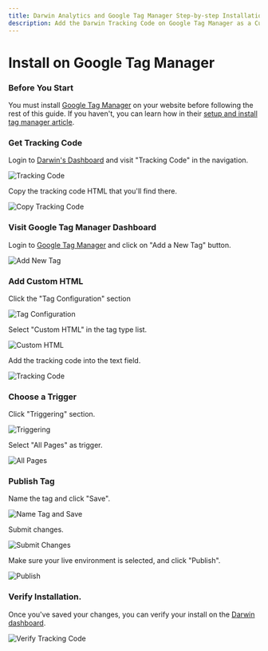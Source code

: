 ```yaml
---
title: Darwin Analytics and Google Tag Manager Step-by-step Installation Guide
description: Add the Darwin Tracking Code on Google Tag Manager as a Custom HTML tag
---
```


# Install on Google Tag Manager

### Before You Start

You must install [Google Tag Manager](https://tagmanager.google.com/) on your website before following the rest of this guide. If you haven't, you can learn how in their [setup and install tag manager article](https://support.google.com/tagmanager/answer/6103696).

### Get Tracking Code

Login to [Darwin's Dashboard](https://app.darwin.so/login) and visit "Tracking Code" in the navigation.

![Tracking Code](../install2.webp "Darwin - Tracking Code")

Copy the tracking code HTML that you'll find there.

![Copy Tracking Code](../install3.webp "Darwin - Copy Tracking Code")

### Visit Google Tag Manager Dashboard

Login to [Google Tag Manager](https://tagmanager.google.com/) and click on "Add a New Tag" button.

![Add New Tag](./gtm1.webp "Google Tag Manager - add new tag")

### Add Custom HTML

Click the "Tag Configuration" section

![Tag Configuration](./gtm2.webp "Google Tag Manager - Tag Configuration")

Select "Custom HTML" in the tag type list.

![Custom HTML](./gtm3.webp "Google Tag Manager - Custom HTML")

Add the tracking code into the text field.

![Tracking Code](./gtm4.webp "Google Tag Manager - Tracking Code")

### Choose a Trigger

Click "Triggering" section.

![Triggering](./gtm5.webp "Google Tag Manager - Triggering")

Select "All Pages" as trigger.

![All Pages](./gtm6.webp "Google Tag Manager - All Pages")

### Publish Tag

Name the tag and click "Save".

![Name Tag and Save](./gtm7.webp "Google Tag Manager - Name Tag and Save")

Submit changes.

![Submit Changes](./gtm8.webp "Google Tag Manager - Submit Changes")

Make sure your live environment is selected, and click "Publish".

![Publish](./gtm9.webp "Google Tag Manager - Publish")

### Verify Installation.

Once you've saved your changes, you can verify your install on the [Darwin dashboard](https://app.darwin.so).

![Verify Tracking Code](../install5.webp "Darwin - Verify Tracking Code")
